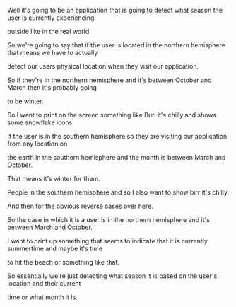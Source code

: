 
Well it's going to be an application that is going to detect what season the user is currently experiencing

outside like in the real world.

So we're going to say that if the user is located in the northern hemisphere that means we have to actually

detect our users physical location when they visit our application.

So if they're in the northern hemisphere and it's between October and March then it's probably going

to be winter.

So I want to print on the screen something like Bur. it's chilly and shows some snowflake icons.

If the user is in the southern hemisphere so they are visiting our application from any location on

the earth in the southern hemisphere and the month is between March and October.

That means it's winter for them.

People in the southern hemisphere and so I also want to show birr it's chilly.

And then for the obvious reverse cases over here.

So the case in which it is a user is in the northern hemisphere and it's between March and October.

I want to print up something that seems to indicate that it is currently summertime and maybe it's time

to hit the beach or something like that.

So essentially we're just detecting what season it is based on the user's location and their current

time or what month it is.
